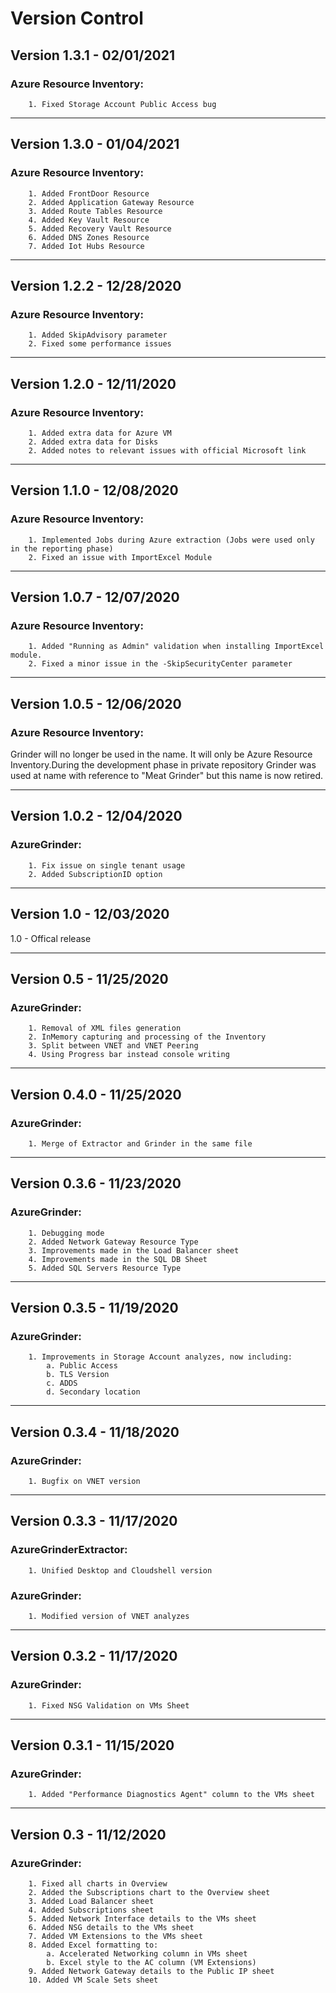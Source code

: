# Version Control

## Version 1.3.1 - 02/01/2021

### **Azure Resource Inventory:**
        1. Fixed Storage Account Public Access bug

---

## Version 1.3.0 - 01/04/2021

### **Azure Resource Inventory:**
        1. Added FrontDoor Resource
        2. Added Application Gateway Resource
        3. Added Route Tables Resource
        4. Added Key Vault Resource
        5. Added Recovery Vault Resource
        6. Added DNS Zones Resource
        7. Added Iot Hubs Resource

---

## Version 1.2.2 - 12/28/2020

### **Azure Resource Inventory:**
        1. Added SkipAdvisory parameter
        2. Fixed some performance issues

---

## Version 1.2.0 - 12/11/2020

### **Azure Resource Inventory:**
        1. Added extra data for Azure VM
        2. Added extra data for Disks
        2. Added notes to relevant issues with official Microsoft link

---
## Version 1.1.0 - 12/08/2020

### **Azure Resource Inventory:**
        1. Implemented Jobs during Azure extraction (Jobs were used only in the reporting phase)
        2. Fixed an issue with ImportExcel Module

---
## Version 1.0.7 - 12/07/2020

### **Azure Resource Inventory:**
        1. Added "Running as Admin" validation when installing ImportExcel module.
        2. Fixed a minor issue in the -SkipSecurityCenter parameter

---
## Version 1.0.5 - 12/06/2020

### **Azure Resource Inventory:**
Grinder will no longer be used in the name. It will only be Azure Resource Inventory.During the development phase in private repository Grinder was used at name with reference to "Meat Grinder" but this name is now retired.

---
## Version 1.0.2 - 12/04/2020

### **AzureGrinder:**
        1. Fix issue on single tenant usage
        2. Added SubscriptionID option

---

## Version 1.0 - 12/03/2020
1.0 - Offical release 

---
## Version 0.5 - 11/25/2020

### **AzureGrinder:**
        1. Removal of XML files generation
        2. InMemory capturing and processing of the Inventory
        3. Split between VNET and VNET Peering
        4. Using Progress bar instead console writing

---
## Version 0.4.0 - 11/25/2020

### **AzureGrinder:**
        1. Merge of Extractor and Grinder in the same file

---
## Version 0.3.6 - 11/23/2020

### **AzureGrinder:**
        1. Debugging mode
        2. Added Network Gateway Resource Type
        3. Improvements made in the Load Balancer sheet
        4. Improvements made in the SQL DB Sheet
        5. Added SQL Servers Resource Type

---
## Version 0.3.5 - 11/19/2020

### **AzureGrinder:**
        1. Improvements in Storage Account analyzes, now including:
            a. Public Access
            b. TLS Version
            c. ADDS
            d. Secondary location

---
## Version 0.3.4 - 11/18/2020

### **AzureGrinder:**
        1. Bugfix on VNET version

---
## Version 0.3.3 - 11/17/2020

### **AzureGrinderExtractor:**
        1. Unified Desktop and Cloudshell version 
### **AzureGrinder:**
        1. Modified version of VNET analyzes

---
## Version 0.3.2 - 11/17/2020

### **AzureGrinder:**
        1. Fixed NSG Validation on VMs Sheet

---
## Version 0.3.1 - 11/15/2020

### **AzureGrinder:**
        1. Added "Performance Diagnostics Agent" column to the VMs sheet 

---
## Version 0.3 - 11/12/2020

### **AzureGrinder:**
        1. Fixed all charts in Overview
        2. Added the Subscriptions chart to the Overview sheet
        3. Added Load Balancer sheet
        4. Added Subscriptions sheet
        5. Added Network Interface details to the VMs sheet
        6. Added NSG details to the VMs sheet
        7. Added VM Extensions to the VMs sheet
        8. Added Excel formatting to:
            a. Accelerated Networking column in VMs sheet
            b. Excel style to the AC column (VM Extensions)
        9. Added Network Gateway details to the Public IP sheet
        10. Added VM Scale Sets sheet